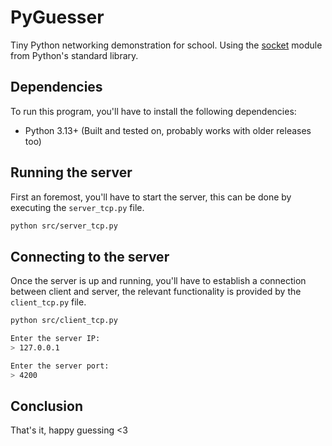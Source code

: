 # PyGuesser
Tiny Python networking demonstration for school. Using the [socket](https://docs.python.org/3/library/socket.html) module from Python's standard library.

## Dependencies
To run this program, you'll have to install the following dependencies:
- Python 3.13+ (Built and tested on, probably works with older releases too)

## Running the server
First an foremost, you'll have to start the server, this can be done by executing the `server_tcp.py` file.

```sh
python src/server_tcp.py
```

## Connecting to the server
Once the server is up and running, you'll have to establish a connection between client and server, the relevant functionality is provided by the `client_tcp.py` file.

```sh
python src/client_tcp.py

Enter the server IP:
> 127.0.0.1

Enter the server port:
> 4200
```


## Conclusion
That's it, happy guessing <3

